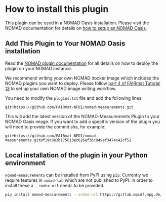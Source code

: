 # How to install this plugin

This plugin can be used in a NOMAD Oasis installation. Please visit the NOMAD documentation for details on [how to setup an NOMAD Oasis](https://nomad-lab.eu/prod/v1/staging/docs/howto/oasis/install.html).



## Add This Plugin to Your NOMAD Oasis installation

Read the [NOMAD plugin documentation](https://nomad-lab.eu/prod/v1/staging/docs/plugins/plugins.html#add-a-plugin-to-your-nomad) for all details on how to deploy the plugin on your NOMAD instance.

We recommend writing your own NOMAD docker image which includes the NOMAD plugins you want to deploy. Please follow [part 4 of FAIRmat Tutorial 13]() to set up your own NOMAD image writing workflow.

You need to modify the `plugins.txt` file and add the following lines:

```
git+https://github.com/FAIRmat-NFDI/nomad-measurements.git
``` 

This will add the latest version of the NOMAD-Measurements Plugin to your NOMAD Oasis image. 
If you want to add a specific version of the plugin you will need to provide the commit sha, for example:

```
git+https://github.com/FAIRmat-NFDI/nomad-measurements.git@f19c0e3b175613ec026ef36c849af3474c42cf52
```

## Local installation of the plugin in your Python environment

`nomad-measurements` can be installed from PyPI using `pip`.
Currently we require features in `nomad-lab` which are not published to PyPI.
In order to install these a `--index-url` needs to be provided:
```sh
pip install nomad-measurements --index-url https://gitlab.mpcdf.mpg.de/api/v4/projects/2187/packages/pypi/simple
```



